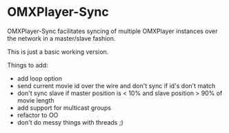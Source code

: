 OMXPlayer-Sync
==============

OMXPlayer-Sync facilitates syncing of multiple OMXPlayer 
instances over the network in a master/slave fashion.

This is just a basic working version.

Things to add:
 * add loop option
 * send current movie id over the wire and don't sync if id's don't match
 * don't sync slave if master position is < 10% and slave position > 90% of movie length
 * add support for multicast groups
 * refactor to OO
 * don't do messy things with threads ;)
